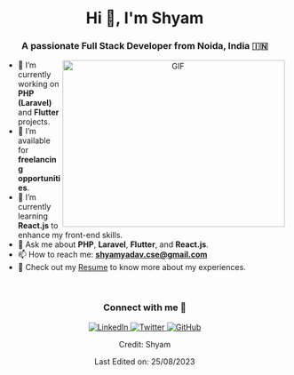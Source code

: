 <h1 align="center">Hi 👋, I'm Shyam</h1>
<h3 align="center">A passionate Full Stack Developer from Noida, India 🇮🇳</h3>

<p align="center">
  <img align="right" height="300" width="400" alt="GIF" src="https://media.giphy.com/media/SWoSkN6DxTszqIKEqv/giphy.gif">
</p>

- 🌱 I’m currently working on **PHP (Laravel)** and **Flutter** projects.
- 👯 I’m available for **freelancing opportunities**.
- 🌱 I’m currently learning **React.js** to enhance my front-end skills.
- 💬 Ask me about **PHP**, **Laravel**, **Flutter**, and **React.js**.
- 📫 How to reach me: **shyamyadav.cse@gmail.com**
- 📄 Check out my [Resume](#) to know more about my experiences.

<br/>

<h3 align="center">Connect with me 🤝</h3>
<p align="center">
  <a href="https://linkedin.com/in/your-linkedin-profile" target="_blank">
    <img src="https://img.icons8.com/color/48/000000/linkedin.png" alt="LinkedIn"/>
  </a>
  <a href="https://twitter.com/your-twitter-handle" target="_blank">
    <img src="https://img.icons8.com/color/48/000000/twitter.png" alt="Twitter"/>
  </a>
  <a href="https://github.com/your-github-profile" target="_blank">
    <img src="https://img.icons8.com/color/48/000000/github.png" alt="GitHub"/>
  </a>
</p>

<p align="center">Credit: Shyam</p>
<p align="center">Last Edited on: 25/08/2023</p>
